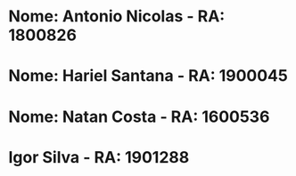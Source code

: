 # Nome: Antonio Nicolas - RA: 1800826
# Nome: Hariel Santana - RA: 1900045
# Nome: Natan Costa - RA: 1600536
# Igor Silva - RA: 1901288
